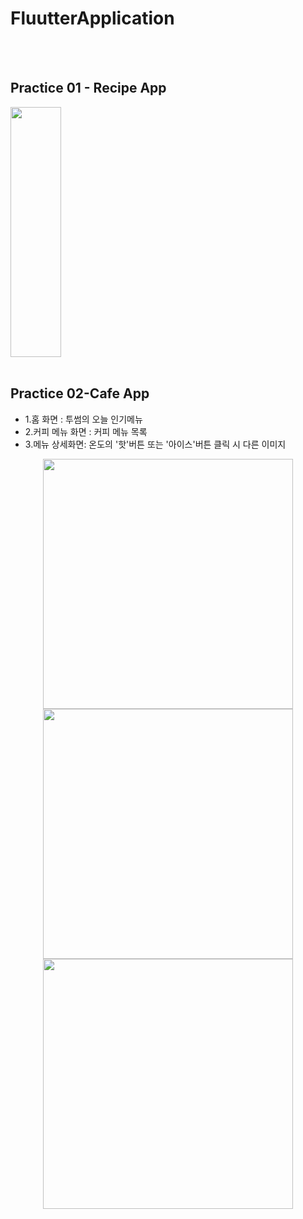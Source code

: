 <h1>FluutterApplication</h1>
<br/>
<br/>
<style>
  .flex-container {
    display: flex; /* Flex 컨테이너 설정 */
    width: 100%; /* 컨테이너 너비 설정 */
  }
  .flex-container img {
    /* 이미지에 대한 추가적인 스타일링이 필요하면 여기에 작성 */
    height: auto; /* 이미지의 비율을 유지하면서 높이 자동 조절 */
    width: auto; /* 너비 자동 조절 */
  }
</style>
<h2>Practice 01 - Recipe App</h2> 
<img height="400px" src="https://github.com/tkv00/FluutterApplication/assets/144890194/498f2e7c-771b-4837-b2ab-597e6c802951" width=40% height=40% >
<br/>
<br/>
<h2>Practice 02-Cafe App</h2>
<ul>
  <li>1.홈 화면 : 투썸의 오늘 인기메뉴</li>
  <li>2.커피 메뉴 화면 : 커피 메뉴 목록</li>
  <li>3.메뉴 상세화면: 온도의 '핫'버튼 또는 '아이스'버튼 클릭 시 다른 이미지</li>
</ul>
<figure class="thrid" align="center">
  <a ><img height="400px" src="https://github.com/tkv00/FluutterApplication/assets/144890194/c1dffade-9626-4e99-a59b-3d10d5f11da8"></a>
  <a><img  height="400px" src="https://github.com/tkv00/FluutterApplication/assets/144890194/7a2a58ae-0dcb-4756-a462-2c842749260f"></a>
  <a><img  height="400px" src="https://github.com/tkv00/FluutterApplication/assets/144890194/18d4cc89-b655-4595-80a1-2470472d506a"></a>
</figure>

